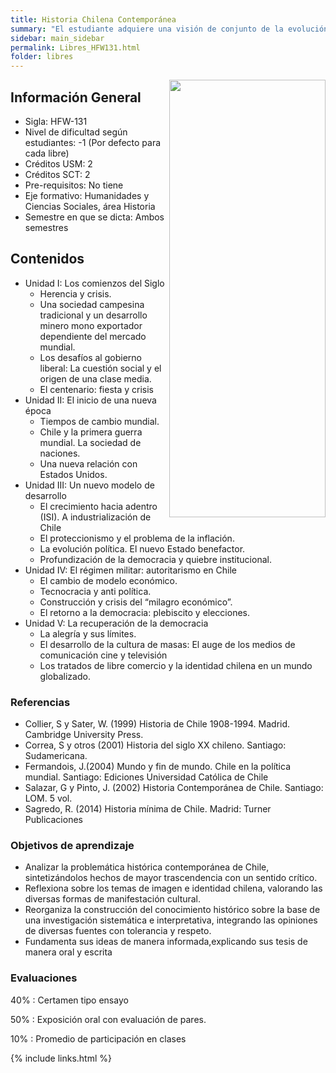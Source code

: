 ```yaml
---
title: Historia Chilena Contemporánea
summary: "El estudiante adquiere una visión de conjunto de la evolución económica, política y cultural de Chile, desde los albores del siglo XX hasta el presente, siendo capaz de fundamentar sus opiniones a través del   conocimiento   de   la   problemática   contemporánea,   analizando   las   diversas   crisis   que   ha   experimentado el país en términos históricos"
sidebar: main_sidebar
permalink: Libres_HFW131.html
folder: libres
---
```


<img align="right" width="250" height="700" src="images/libres/HFW131.png">

## Información General

- Sigla: HFW-131
- Nivel de dificultad según estudiantes: -1 (Por defecto para cada libre)
- Créditos USM: 2
- Créditos SCT: 2
- Pre-requisitos: No tiene
- Eje formativo: Humanidades y Ciencias Sociales, área Historia
- Semestre en que se dicta: Ambos semestres

## Contenidos

- Unidad I: Los comienzos del Siglo
  - Herencia y crisis.
  - Una  sociedad  campesina  tradicional  y  un  desarrollo  minero  mono  exportador  dependiente  del  mercado mundial.
  - Los desafíos al gobierno liberal: La cuestión social y el origen de una clase media.
  - El centenario: fiesta y crisis
- Unidad II: El inicio de una nueva época
  - Tiempos de cambio mundial.
  - Chile y la primera guerra mundial. La sociedad de naciones.
  - Una nueva relación con Estados Unidos.
- Unidad III:  Un nuevo modelo de desarrollo
  - El crecimiento hacia adentro (ISI). A industrialización de Chile
  - El proteccionismo y el problema de la inflación.
  - La evolución política. El nuevo Estado benefactor.
  - Profundización de la democracia y quiebre institucional.
- Unidad IV:  El régimen militar: autoritarismo en Chile
  - El cambio de modelo económico.
  - Tecnocracia y anti política.
  - Construcción y crisis del “milagro económico”.
  - El retorno a la democracia: plebiscito y elecciones.
- Unidad V:   La recuperación de la democracia
  - La alegría y sus límites.
  - El desarrollo de la cultura de masas: El auge de los medios de comunicación cine y televisión
  - Los tratados de libre comercio y la identidad chilena en un mundo globalizado.

### Referencias

- Collier,  S  y  Sater,  W.  (1999)  Historia  de  Chile  1908-1994. Madrid. Cambridge University Press.
- Correa,  S  y  otros  (2001)  Historia  del  siglo  XX  chileno.  Santiago: Sudamericana.
- Fermandois, J.(2004) Mundo y fin de mundo. Chile en la política mundial. Santiago:  Ediciones Universidad Católica de Chile
- Salazar, G y Pinto, J. (2002) Historia Contemporánea de Chile. Santiago: LOM. 5 vol.
- Sagredo, R. (2014) Historia mínima de Chile.  Madrid: Turner Publicaciones

### Objetivos de aprendizaje

- Analizar la  problemática  histórica  contemporánea  de  Chile,  sintetizándolos  hechos  de  mayor  trascendencia con un sentido crítico.
- Reflexiona sobre  los  temas  de  imagen  e  identidad  chilena,  valorando  las  diversas  formas  de  manifestación cultural.
- Reorganiza  la  construcción  del  conocimiento  histórico sobre  la  base  de  una  investigación sistemática e  interpretativa,  integrando  las opiniones  de diversas  fuentes  con  tolerancia  y  respeto.
- Fundamenta sus ideas de manera informada,explicando sus tesis de manera oral y escrita

### Evaluaciones

40%
 : Certamen tipo ensayo

50%
 : Exposición oral con evaluación de pares.

10%
 : Promedio de participación en clases

{% include links.html %}
